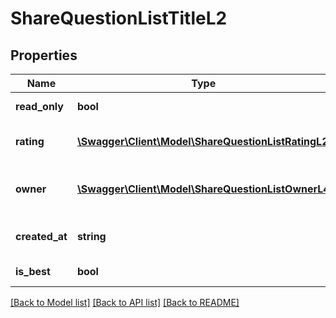 # ShareQuestionListTitleL2

## Properties
Name | Type | Description | Notes
------------ | ------------- | ------------- | -------------
**read_only** | **bool** | Is read only for this user | 
**rating** | [**\Swagger\Client\Model\ShareQuestionListRatingL2**](ShareQuestionListRatingL2.md) | Last answer rating | 
**owner** | [**\Swagger\Client\Model\ShareQuestionListOwnerL4**](ShareQuestionListOwnerL4.md) | Return owner of last answer object | 
**created_at** | **string** | Answer date of creation | 
**is_best** | **bool** | Is best answer | 

[[Back to Model list]](../README.md#documentation-for-models) [[Back to API list]](../README.md#documentation-for-api-endpoints) [[Back to README]](../README.md)


